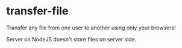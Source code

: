 transfer-file
=============

Transfer any file from one user to another using only your browsers!

Server on NodeJS doesn't store files on server side.
